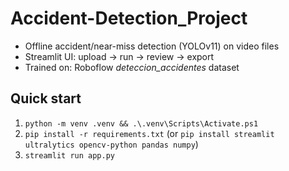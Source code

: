﻿# Accident-Detection_Project

- Offline accident/near-miss detection (YOLOv11) on video files
- Streamlit UI: upload → run → review → export
- Trained on: Roboflow *deteccion_accidentes* dataset

## Quick start
1. `python -m venv .venv && .\.venv\Scripts\Activate.ps1`
2. `pip install -r requirements.txt` (or `pip install streamlit ultralytics opencv-python pandas numpy`)
3. `streamlit run app.py`
